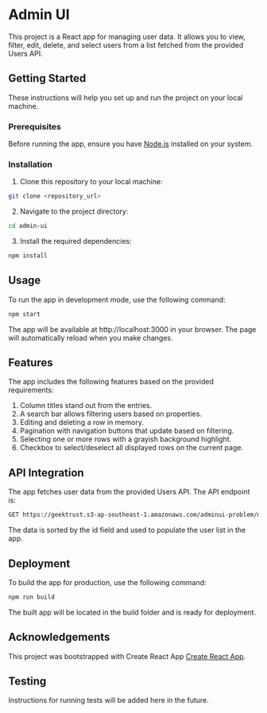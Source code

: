 # Admin UI

This project is a React app for managing user data. It allows you to view, filter, edit, delete, and select users from a list fetched from the provided Users API.

## Getting Started

These instructions will help you set up and run the project on your local machine.

### Prerequisites

Before running the app, ensure you have [Node.js](https://nodejs.org/) installed on your system.

### Installation

1. Clone this repository to your local machine:

```bash
git clone <repository_url>
```

2. Navigate to the project directory:

```bash
cd admin-ui
```

3. Install the required dependencies:

```bash
npm install
```

## Usage

To run the app in development mode, use the following command:

```bash
npm start
```

The app will be available at http://localhost:3000 in your browser. The page will automatically reload when you make changes.

## Features

The app includes the following features based on the provided requirements:

1. Column titles stand out from the entries.
2. A search bar allows filtering users based on properties.
3. Editing and deleting a row in memory.
4. Pagination with navigation buttons that update based on filtering.
5. Selecting one or more rows with a grayish background highlight.
6. Checkbox to select/deselect all displayed rows on the current page.

## API Integration

The app fetches user data from the provided Users API. The API endpoint is:

```bash
GET https://geektrust.s3-ap-southeast-1.amazonaws.com/adminui-problem/members.json
```

The data is sorted by the id field and used to populate the user list in the app.

## Deployment

To build the app for production, use the following command:

```bash
npm run build
```

The built app will be located in the build folder and is ready for deployment.

## Acknowledgements

This project was bootstrapped with Create React App [Create React App](https://github.com/facebook/create-react-app).

## Testing

Instructions for running tests will be added here in the future.
